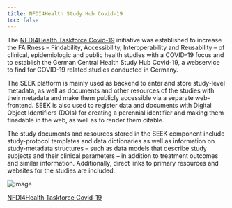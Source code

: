 ```yaml
---
title: NFDI4Health Study Hub Covid-19
toc: false
---
```


The [NFDI4Health Taskforce Covid-19](https://www.nfdi4health.de/en/task-force-covid-19.html) initiative was established to increase the FAIRness – Findability, Accessibility, Interoperability and Reusability – of clinical, epidemiologic and public health studies with a COVID-19 focus and to establish the German Central Health Study Hub Covid-19, a webservice to find for COVID-19 related studies conducted in Germany. 

The SEEK platform is mainly used as backend to enter and store study-level metadata, as well as documents and other resources of the studies with their metadata and make them publicly accessible via a separate web-frontend. SEEK is also used to register data and documents with Digital Object Identifiers (DOIs) for creating a perennial identifier and making them finadable in the web, as well as to render them citable.

The study documents and resources stored in the SEEK component include study-protocol templates and data dictionaries as well as information on study-metadata structures – such as data models that describe study subjects and their clinical parameters – in addition to treatment outcomes and similar information. Additionally, direct links to primary resources and websites for the studies are included.

![image](https://user-images.githubusercontent.com/10076270/136037650-f6727f68-ac7a-4512-a88a-9e226ef9e8ce.png)


[NFDI4Health Taskforce Covid-19](https://www.nfdi4health.de/en/task-force-covid-19.html)
